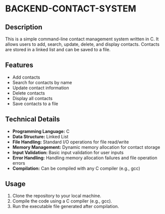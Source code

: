# BACKEND-CONTACT-SYSTEM

## Description
This is a simple command-line contact management system written in C. It allows users to add, search, update, delete, and display contacts. Contacts are stored in a linked list and can be saved to a file.

## Features
* Add contacts
* Search for contacts by name
* Update contact information
* Delete contacts
* Display all contacts
* Save contacts to a file

## Technical Details
* **Programming Language:** C
* **Data Structure:** Linked List
* **File Handling:** Standard I/O operations for file read/write
* **Memory Management:** Dynamic memory allocation for contact storage
* **Input Validation:** Basic input validation for user inputs
* **Error Handling:** Handling memory allocation failures and file operation errors
* **Compilation:** Can be compiled with any C compiler (e.g., gcc)

## Usage
1. Clone the repository to your local machine.
2. Compile the code using a C compiler (e.g., gcc).
3. Run the executable file generated after compilation.




